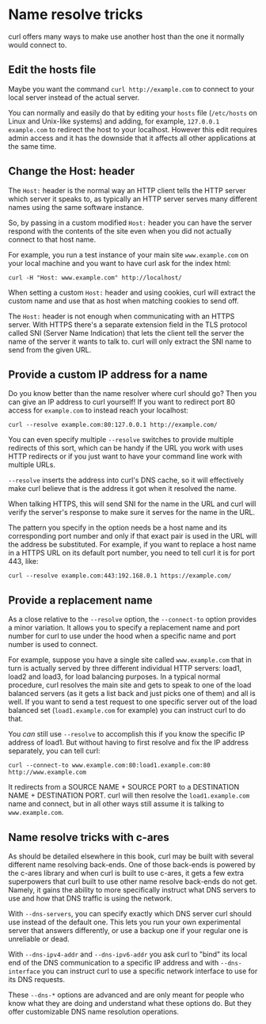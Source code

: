 # Name resolve tricks

curl offers many ways to make use another host than the one it normally would
connect to.

## Edit the hosts file

Maybe you want the command `curl http://example.com` to connect to your local
server instead of the actual server.

You can normally and easily do that by editing your `hosts` file (`/etc/hosts`
on Linux and Unix-like systems) and adding, for example, `127.0.0.1 example.com` to
redirect the host to your localhost. However this edit requires admin access and
it has the downside that it affects all other applications at the same time.

## Change the Host: header

The `Host:` header is the normal way an HTTP client tells the HTTP server which
server it speaks to, as typically an HTTP server serves many different names
using the same software instance.

So, by passing in a custom modified `Host:` header you can have the
server respond with the contents of the site even when you did not actually
connect to that host name.

For example, you run a test instance of your main site `www.example.com` on
your local machine and you want to have curl ask for the index html:

    curl -H "Host: www.example.com" http://localhost/

When setting a custom `Host:` header and using cookies, curl will extract the
custom name and use that as host when matching cookies to send off.

The `Host:` header is not enough when communicating with an HTTPS server. With
HTTPS there's a separate extension field in the TLS protocol called SNI
(Server Name Indication) that lets the client tell the server the name of the
server it wants to talk to. curl will only extract the SNI name to send from
the given URL.

## Provide a custom IP address for a name

Do you know better than the name resolver where curl should go? Then you can
give an IP address to curl yourself! If you want to redirect port 80 access for
`example.com` to instead reach your localhost:

    curl --resolve example.com:80:127.0.0.1 http://example.com/

You can even specify multiple `--resolve` switches to provide multiple
redirects of this sort, which can be handy if the URL you work with uses HTTP
redirects or if you just want to have your command line work with multiple
URLs.

`--resolve` inserts the address into curl's DNS cache, so it will effectively
make curl believe that is the address it got when it resolved the name.

When talking HTTPS, this will send SNI for the name in the URL and curl will
verify the server's response to make sure it serves for the name in the URL.

The pattern you specify in the option needs be a host name and its
corresponding port number and only if that exact pair is used in the URL will
the address be substituted. For example, if you want to replace a host name in
a HTTPS URL on its default port number, you need to tell curl it is for port
443, like:

    curl --resolve example.com:443:192.168.0.1 https://example.com/

## Provide a replacement name

As a close relative to the `--resolve` option, the `--connect-to` option
provides a minor variation. It allows you to specify a replacement name and
port number for curl to use under the hood when a specific name and port
number is used to connect.

For example, suppose you have a single site called `www.example.com` that in turn
is actually served by three different individual HTTP servers: load1, load2
and load3, for load balancing purposes. In a typical normal procedure, curl
resolves the main site and gets to speak to one of the load balanced servers
(as it gets a list back and just picks one of them) and all is well. If you
want to send a test request to one specific server out of the load balanced
set (`load1.example.com` for example) you can instruct curl to do that.

You *can* still use `--resolve` to accomplish this if you know the specific IP
address of load1. But without having to first resolve and fix the IP address
separately, you can tell curl:

    curl --connect-to www.example.com:80:load1.example.com:80 http://www.example.com

It redirects from a SOURCE NAME + SOURCE PORT to a DESTINATION NAME +
DESTINATION PORT. curl will then resolve the `load1.example.com` name and
connect, but in all other ways still assume it is talking to
`www.example.com`.

## Name resolve tricks with c-ares

As should be detailed elsewhere in this book, curl may be built with several
different name resolving back-ends. One of those back-ends is powered by the
c-ares library and when curl is built to use c-ares, it gets a few extra
superpowers that curl built to use other name resolve back-ends do not get.
Namely, it gains the ability to more specifically instruct what DNS servers to
use and how that DNS traffic is using the network.

With `--dns-servers`, you can specify exactly which DNS server curl should use
instead of the default one. This lets you run your own experimental server that
answers differently, or use a backup one if your regular one is unreliable or dead.

With `--dns-ipv4-addr` and `--dns-ipv6-addr` you ask curl to "bind" its local
end of the DNS communication to a specific IP address and with
`--dns-interface` you can instruct curl to use a specific network interface to
use for its DNS requests.

These `--dns-*` options are advanced and are only meant for people who know
what they are doing and understand what these options do. But they offer
customizable DNS name resolution operations.

